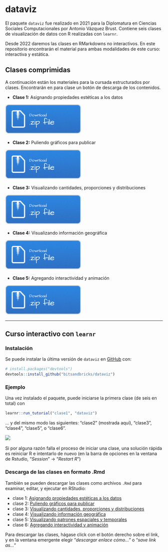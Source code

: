 
<!-- README.md is generated from README.Rmd. Please edit that file -->

# dataviz

<!-- badges: start -->
<!-- badges: end -->

El paquete `dataviz` fue realizado en 2021 para la Diplomatura en
Ciencias Sociales Computacionales por Antonio Vázquez Brust. Contiene
seis clases de visualización de datos con R realizadas con `learnr`.

Desde 2022 daremos las clases en RMarkdowns no interactivos. En este
repositorio encontrarán el material para ambas modalidades de este
curso: interactiva y estática.

## Clases comprimidas

A continuación están los materiales para la cursada estructurados por
clases. Encontrarán en para clase un botón de descarga de los
contenidos.

-   **Clase 1:** Asignando propiedades estéticas a los datos

[![](img/Download.png)](./M2_Diplo_CSS/clase1/clase1.zip)

-   **Clase 2:** Puliendo gráficos para publicar

[![](img/Download.png)](./M2_Diplo_CSS/clase2/clase2.zip)

-   **Clase 3:** Visualizando cantidades, proporciones y distribuciones

[![](img/Download.png)](./M2_Diplo_CSS/clase3/clase3.zip)

-   **Clase 4:** Visualizando información geográfica

[![](img/Download.png)](./M2_Diplo_CSS/clase4/clase4.zip)

-   **Clase 5:** Agregando interactividad y animación

[![](img/Download.png)](./M2_Diplo_CSS/clase5/clase5.zip)

------------------------------------------------------------------------

## Curso interactivo con `learnr`

### Instalación

Se puede instalar la última versión de `dataviz` en
[GitHub](https://github.com/) con:

``` r
# install.packages("devtools")
devtools::install_github("bitsandbricks/dataviz")
```

### Ejemplo

Una vez instalado el paquete, puede iniciarse la primera clase (de seis
en total) con

``` r
learnr::run_tutorial("clase1", "dataviz")
```

… y del mismo modo las siguientes: “clase2” (mostrada aquí), “clase3”,
“clase4”, “clase5”, o “clase6”.

<img src="https://bitsandbricks.github.io/img/dataviz_clase_2.png" width="85%" />

Si por alguna razón falla el proceso de iniciar una clase, una solución
rápida es reiniciar R e intentarlo de nuevo (en la barra de opciones en
la ventana de Rstudio, “*Session*” -> “*Restart R*”)

### Descarga de las clases en formato .Rmd

También se pueden descargar las clases como archivos `.Rmd` para
examinar, editar, y ejecutar en RStudio:

-   clase 1: [Asignando propiedades estéticas a los
    datos](https://raw.githubusercontent.com/bitsandbricks/dataviz/main/inst/tutorials/clase1/clase1.Rmd)
-   clase 2: [Puliendo gráficos para
    publicar](https://raw.githubusercontent.com/bitsandbricks/dataviz/main/inst/tutorials/clase2/clase2.Rmd)
-   clase 3: [Visualizando cantidades, proporciones y
    distribuciones](https://raw.githubusercontent.com/bitsandbricks/dataviz/main/inst/tutorials/clase3/clase3.Rmd)
-   clase 4: [Visualizando información
    geográfica](https://raw.githubusercontent.com/bitsandbricks/dataviz/main/inst/tutorials/clase4/clase4.Rmd)
-   clase 5: [Visualizando patrones espaciales y
    temporales](https://raw.githubusercontent.com/bitsandbricks/dataviz/main/inst/tutorials/clase5/clase5.Rmd)
-   clase 6: [Agregando interactividad y
    animación](https://raw.githubusercontent.com/bitsandbricks/dataviz/main/inst/tutorials/clase6/clase6.Rmd)

Para descargar las clases, hágase click con el botón derecho sobre el
link, y en la ventana emergente elegir “*descargar enlace cómo…*” o
“*save link as…*”
